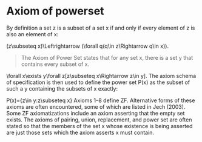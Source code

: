 # Axiom of powerset

By definition a set z is a subset of a set x if and only if every element of z is also an element of x:

(z\subseteq x)\Leftrightarrow (\forall q(q\in z\Rightarrow q\in x)).

> The Axiom of Power Set states that for any set x, there is a set y that contains every subset of x.

\forall x\exists y\forall z[z\subseteq x\Rightarrow z\in y].
The axiom schema of specification is then used to define the power set P(x) as the subset of such a y containing the subsets of x exactly:

P(x)=\{z\in y:z\subseteq x\}
Axioms 1–8 define ZF. Alternative forms of these axioms are often encountered, some of which are listed in Jech (2003). Some ZF axiomatizations include an axiom asserting that the empty set exists. The axioms of pairing, union, replacement, and power set are often stated so that the members of the set x whose existence is being asserted are just those sets which the axiom asserts x must contain.
